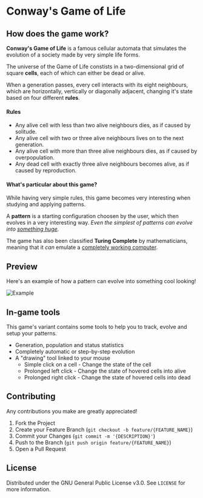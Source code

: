 # Conway's Game of Life

## How does the game work?
__Conway's Game of Life__ is a famous cellular automata that simulates the evolution of a society made by very simple life forms.

The universe of the Game of Life constists in a two-dimensional grid of square __cells__, each of which can either be dead or alive.

When a generation passes, every cell interacts with its eight neighbours, which are horizontally, vertically or diagonally adjacent, changing it's state based on four different __rules__.

#### Rules

- Any alive cell with less than two alive neighbours dies, as if caused by solitude.
- Any alive cell with two or three alive neighbours lives on to the next generation.
- Any alive cell with more than three alive neighbours dies, as if caused by overpopulation.
- Any dead cell with exactly three alive neighbours becomes alive, as if caused by reproduction.

#### What's particular about this game?

While having very simple rules, this game becomes very interesting when studying and applying patterns.

A __pattern__ is a starting configuration choosen by the user, which then evolves in a very interesting way. *Even the simplest of patterns can evolve into [something huge](https://www.youtube.com/watch?v=Aq51GfPmD54).*

The game has also been classified __Turing Complete__ by mathematicians, meaning that it *can* emulate a [completely working computer](https://www.youtube.com/watch?v=8unMqSp0bFY).

## Preview

Here's an example of how a pattern can evolve into something cool looking!

![Example](/res/example.gif)

## In-game tools

This game's variant contains some tools to help you to track, evolve and setup your patterns.

* Generation, population and status statistics
* Completely automatic or step-by-step evolution
* A "drawing" tool linked to your mouse
    * Simple click on a cell - Change the state of the cell
    * Prolonged left click - Change the state of hovered cells into alive 
    * Prolonged right click - Change the state of hovered cells into dead

## Contributing

Any contributions you make are greatly appreciated!

1. Fork the Project
2. Create your Feature Branch (`git checkout -b feature/{FEATURE_NAME}`)
3. Commit your Changes (`git commit -m '{DESCRIPTION}'`)
4. Push to the Branch (`git push origin feature/{FEATURE_NAME}`)
5. Open a Pull Request

## License

Distributed under the GNU General Public License v3.0. See `LICENSE` for more information.